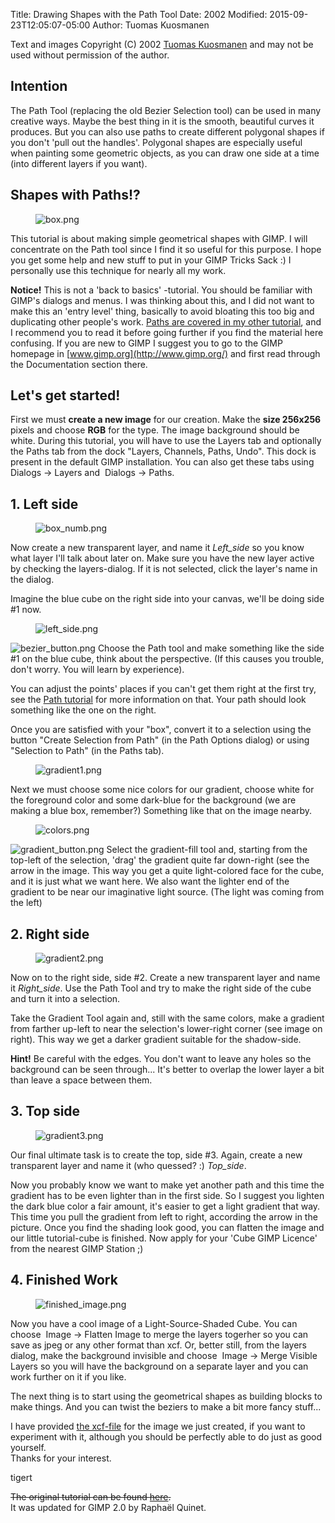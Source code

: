 Title: Drawing Shapes with the Path Tool
Date: 2002
Modified: 2015-09-23T12:05:07-05:00
Author: Tuomas Kuosmanen


Text and images Copyright (C) 2002 [Tuomas Kuosmanen](mailto:tigertNOSPAM@gimp.org) and may not be used without permission of the author.

## Intention

The Path Tool (replacing the old Bezier Selection tool) can be used in many creative ways. Maybe the best thing in it is the smooth, beautiful curves it produces. But you can also use paths to create different polygonal shapes if you don't 'pull out the handles'. Polygonal shapes are especially useful when painting some geometric objects, as you can draw one side at a time (into different layers if you want).

## Shapes with Paths!?

<figure>
<img src="box.png" alt="box.png"/>
</figure>

This tutorial is about making simple geometrical shapes with GIMP. I will concentrate on the Path tool since I find it so useful for this purpose. I hope you get some help and new stuff to put in your GIMP Tricks Sack :) I personally use this technique for nearly all my work.

**Notice!** This is not a 'back to basics' -tutorial. You should be familiar with GIMP's dialogs and menus. I was thinking about this, and I did not want to make this an 'entry level' thing, basically to avoid bloating this too big and duplicating other people's work. [Paths are covered in my other tutorial](/tutorials/Bezier_Selections/), and I recommend you to read it before going further if you find the material here confusing. If you are new to GIMP I suggest you to go to the GIMP homepage in [www.gimp.org](http://www.gimp.org/) and first read through the Documentation section there.

## Let's get started!

First we must **create a new image** for our creation. Make the **size 256x256** pixels and choose **RGB** for the type. The image background should be white. During this tutorial, you will have to use the Layers tab and optionally the Paths tab from the dock "Layers, Channels, Paths, Undo". This dock is present in the default GIMP installation. You can also get these tabs using <span class="filter"><Image> Dialogs -> Layers</span> and <span class="filter"><Image> Dialogs -> Paths</span>.

## 1. Left side

<figure>
<img src="box_numb.png" alt="box_numb.png"/>
</figure>

Now create a new transparent layer, and name it *Left_side* so you know what layer I'll talk about later on. Make sure you have the new layer active by checking the layers-dialog. If it is not selected, click the layer's name in the dialog.

Imagine the blue cube on the right side into your canvas, we'll be doing side #1 now.

<figure>
<img src="left_side.png" alt="left_side.png"/>
</figure>


<img src="bezier_button.png" alt="bezier_button.png"/> Choose the Path tool and make something like the side #1 on the blue cube, think about the perspective. (If this causes you trouble, don't worry. You will learn by experience).

You can adjust the points' places if you can't get them right at the first try, see the [Path tutorial](/tutorials/Bezier_Selections/) for more information on that. Your path should look something like the one on the right.

Once you are satisfied with your "box", convert it to a selection using the button "Create Selection from Path" (in the Path Options dialog) or using "Selection to Path" (in the Paths tab).

<figure>
<img src="gradient1.png" alt="gradient1.png"/>
</figure>

Next we must choose some nice colors for our gradient, choose white for the foreground color and some dark-blue for the background (we are making a blue box, remember?) Something like that on the image nearby.

<figure>
<img src="colors.png" alt="colors.png"/>
</figure>

<img src="gradient_button.png" alt="gradient_button.png"/> Select the gradient-fill tool and, starting from the top-left of the selection, 'drag' the gradient quite far down-right (see the arrow in the image. This way you get a quite light-colored face for the cube, and it is just what we want here. We also want the lighter end of the gradient to be near our imaginative light source. (The light was coming from the left)

## 2. Right side

<figure>
<img src="gradient2.png" alt="gradient2.png"/>
</figure>

Now on to the right side, side #2. Create a new transparent layer and name it *Right_side*. Use the Path Tool and try to make the right side of the cube and turn it into a selection.

Take the Gradient Tool again and, still with the same colors, make a gradient from farther up-left to near the selection's lower-right corner (see image on right). This way we get a darker gradient suitable for the shadow-side.

**Hint!** Be careful with the edges. You don't want to leave any holes so the background can be seen through... It's better to overlap the lower layer a bit than leave a space between them.

## 3. Top side

<figure>
<img src="gradient3.png" alt="gradient3.png"/>
</figure>

Our final ultimate task is to create the top, side #3. Again, create a new transparent layer and name it (who quessed? :) *Top_side*.

Now you probably know we want to make yet another path and this time the gradient has to be even lighter than in the first side. So I suggest you lighten the dark blue color a fair amount, it's easier to get a light gradient that way. This time you pull the gradient from left to right, according the arrow in the picture. Once you find the shading look good, you can flatten the image and our little tutorial-cube is finished. Now apply for your 'Cube GIMP Licence' from the nearest GIMP Station ;)

## 4. Finished Work

<figure>
<img src="finished_image.png" alt="finished_image.png"/>
</figure>

Now you have a cool image of a Light-Source-Shaded Cube. You can choose <span class="filter"><Image> Image -> Flatten Image</span> to merge the layers togerher so you can save as jpeg or any other format than xcf. Or, better still, from the layers dialog, make the background invisible and choose <span class="filter"><Image> Image -> Merge Visible Layers</span> so you will have the background on a separate layer and you can work further on it if you like.

The next thing is to start using the geometrical shapes as building blocks to make things. And you can twist the beziers to make a bit more fancy stuff...

I have provided [the xcf-file](example.xcf.gz) for the image we just created, if you want to experiment with it, although you should be perfectly able to do just as good yourself.  
Thanks for your interest.

tigert

<del>The original tutorial can be found [here](http://www.tigert.com/gimp/tutorials/bezier_shapes/).</del>  
It was updated for GIMP 2.0 by Raphaël Quinet.

